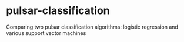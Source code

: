 # pulsar-classification
Comparing two pulsar classification algorithms: logistic regression and various support vector machines

